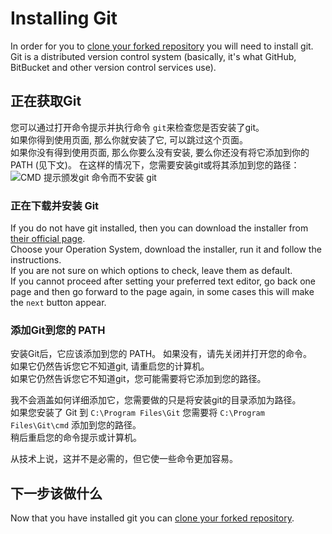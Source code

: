 # Installing Git

In order for you to [clone your forked repository](/Contribute/LocalClone/Clone/) you will need to install git.  
Git is a distributed version control system (basically, it's what GitHub, BitBucket and other version control services use).

## 正在获取Git

您可以通过打开命令提示并执行命令 `git`来检查您是否安装了git。  
如果你得到使用页面, 那么你就安装了它, 可以跳过这个页面。  
如果你没有得到使用页面, 那么你要么没有安装, 要么你还没有将它添加到你的 PATH (见下文)。 在这样的情况下，您需要安装git或将其添加到您的路径：  
![CMD 提示颁发git 命令而不安装 git](/Contribute/LocalClone/assets/CMD_noGit.png)

### 正在下载并安装 Git

If you do not have git installed, then you can download the installer from [their official page](https://git-scm.com/downloads/).  
Choose your Operation System, download the installer, run it and follow the instructions.  
If you are not sure on which options to check, leave them as default.  
If you cannot proceed after setting your preferred text editor, go back one page and then go forward to the page again, in some cases this will make the `next` button appear.

### 添加Git到您的 PATH

安装Git后，它应该添加到您的 PATH。 如果没有，请先关闭并打开您的命令。  
如果它仍然告诉您它不知道git, 请重启您的计算机。  
如果它仍然告诉您它不知道git，您可能需要将它添加到您的路径。

我不会涵盖如何详细添加它，您需要做的只是将安装git的目录添加为路径。  
如果您安装了 Git 到 `C:\Program Files\Git` 您需要将 `C:\Program Files\Git\cmd` 添加到您的路径。  
稍后重启您的命令提示或计算机。

从技术上说，这并不是必需的，但它使一些命令更加容易。

## 下一步该做什么

Now that you have installed git you can [clone your forked repository](/Contribute/LocalClone/Clone/).